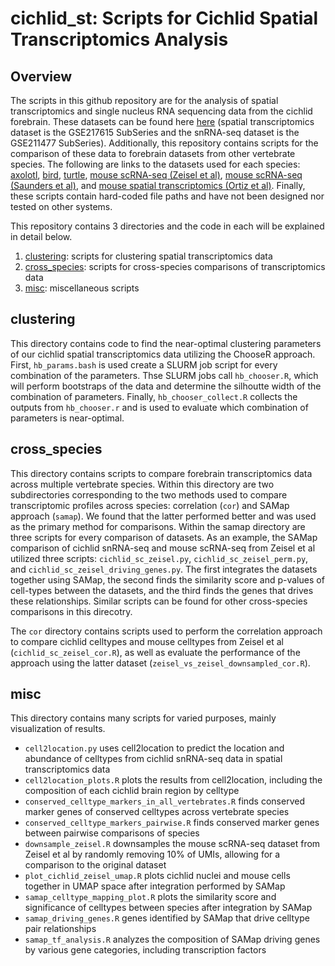 # cichlid_st: Scripts for Cichlid Spatial Transcriptomics Analysis
## Overview
The scripts in this github repository are for the analysis of spatial transcriptomics and single nucleus RNA sequencing data from the cichlid forebrain. These datasets can be found here [here](https://www.ncbi.nlm.nih.gov/geo/query/acc.cgi?acc=GSE217619) (spatial transcriptomics dataset is the GSE217615 SubSeries and the snRNA-seq dataset is the GSE211477 SubSeries). Additionally, this repository contains scripts for the comparison of these data to forebrain datasets from other vertebrate species. The following are links to the datasets used for each species: [axolotl](https://zenodo.org/record/6390083), [bird](https://cloud.biohpc.swmed.edu/index.php/s/nLicEtkmjGGmRF8), [turtle](https://public.brain.mpg.de/Laurent/ReptilePallium2018/), [mouse scRNA-seq (Zeisel et al)](http://mousebrain.org/adolescent/downloads.html), [mouse scRNA-seq (Saunders et al)](http://dropviz.org/), and [mouse spatial transcriptomics (Ortiz et al)](https://www.molecularatlas.org/download-data). Finally, these scripts contain hard-coded file paths and have not been designed nor tested on other systems.

This repository contains 3 directories and the code in each will be explained in detail below.
1. [clustering](https://github.com/ggruenhagen3/cichlid_st/tree/main/clustering): scripts for clustering spatial transcriptomics data
2. [cross_species](https://github.com/ggruenhagen3/cichlid_st/tree/main/cross_species): scripts for cross-species comparisons of transcriptomics data
3. [misc](https://github.com/ggruenhagen3/cichlid_st/tree/main/misc): miscellaneous scripts

## clustering
This directory contains code to find the near-optimal clustering parameters of our cichlid spatial transcriptomics data utilizing the ChooseR approach. First, `hb_params.bash` is used create a SLURM job script for every combination of the parameters. Thse SLURM jobs call `hb_chooser.R`, which will perform bootstraps of the data and determine the silhoutte width of the combination of parameters. Finally, `hb_chooser_collect.R` collects the outputs from `hb_chooser.r` and is used to evaluate which combination of parameters is near-optimal.

## cross_species
This directory contains scripts to compare forebrain transcriptomics data across multiple vertebrate species. Within this directory are two subdirectories corresponding to the two methods used to compare transcriptomic profiles across species: correlation (`cor`) and SAMap approach (`samap`). We found that the latter performed better and was used as the primary method for comparisons. Within the samap directory are three scripts for every comparison of datasets. As an example, the SAMap comparison of cichlid snRNA-seq and mouse scRNA-seq from Zeisel et al utilized three scripts: `cichlid_sc_zeisel.py`, `cichlid_sc_zeisel_perm.py`, and `cichlid_sc_zeisel_driving_genes.py`. The first integrates the datasets together using SAMap, the second finds the similarity score and p-values of cell-types between the datasets, and the third finds the genes that drives these relationships. Similar scripts can be found for other cross-species comparisons in this direcotry.

The `cor` directory contains scripts used to perform the correlation approach to compare cichlid celltypes and mouse celltypes from Zeisel et al (`cichlid_sc_zeisel_cor.R`), as well as evaluate the performance of the approach using the latter dataset (`zeisel_vs_zeisel_downsampled_cor.R`). 

## misc
This directory contains many scripts for varied purposes, mainly visualization of results.
- `cell2location.py` uses cell2location to predict the location and abundance of celltypes from cichlid snRNA-seq data in spatial transcriptomics data
- `cell2location_plots.R` plots the results from cell2location, including the composition of each cichlid brain region by celltype
- `conserved_celltype_markers_in_all_vertebrates.R` finds conserved marker genes of conserved celltypes across vertebrate species
- `conserved_celltype_markers_pairwise.R` finds conserved marker genes between pairwise comparisons of species
- `downsample_zeisel.R` downsamples the mouse scRNA-seq dataset from Zeisel et al by randomly removing 10% of UMIs, allowing for a comparison to the original dataset
- `plot_cichlid_zeisel_umap.R` plots cichlid nuclei and mouse cells together in UMAP space after integration performed by SAMap
- `samap_celltype_mapping_plot.R` plots the similarity score and significance of celltypes between species after integration by SAMap
- `samap_driving_genes.R` genes identified by SAMap that drive celltype pair relationships
- `samap_tf_analysis.R` analyzes the composition of SAMap driving genes by various gene categories, including transcription factors
